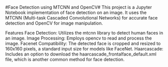 #Face Detection using MTCNN and OpenCV#
This project is a Jupyter Notebook implementation of face detection on an image. It uses the MTCNN (Multi-task Cascaded Convolutional Networks) for accurate face detection and OpenCV for image manipulation.

Features
Face Detection: Utilizes the mtcnn library to detect human faces in an image.
Image Processing: Employs opencv to read and process the image.
Facenet Compatibility: The detected face is cropped and resized to 160x160 pixels, a standard input size for models like FaceNet.
Haarcascade: Includes an option to download the haarcascade_frontalface_default.xml file, which is another common method for face detection.
